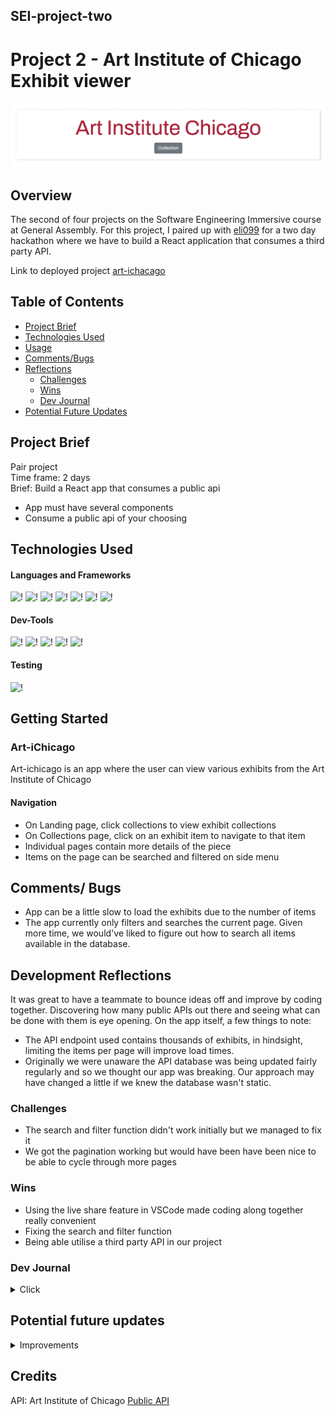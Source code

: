 ## SEI-project-two

# Project 2 - Art Institute of Chicago Exhibit viewer

![art institute of Chicago](./Screenshots/AICLanding.png)

## Overview

The second of four projects on the Software Engineering Immersive course at General Assembly. For this project, I paired up with [eli099](https://github.com/eli099) for a two day hackathon where we have to build a React application that consumes a third party API. 

Link to deployed project [art-ichacago](https://art-ichicago.netlify.app//) 

## Table of Contents

- [Project Brief](#project-brief)
- [Technologies Used](#technologies-used)
- [Usage](#usage)
- [Comments/Bugs](#comments-bugs)
- [Reflections](#reflections)
  - [Challenges](#challenges)
  - [Wins](#wins)
  - [Dev Journal](#dev-journal)
- [Potential Future Updates](#potential-future-updates)

## Project Brief

Pair project  
Time frame: 2 days  
Brief: Build a React app that consumes a public api
- App must have several components
- Consume a public api of your choosing

## Technologies Used

#### Languages and Frameworks

![!](https://img.shields.io/static/v1?style=plastic&logo=HTML5&logoColor=orange&labelColor=&label=&message=HTML&color=333333)
![!](https://img.shields.io/static/v1?style=plastic&logo=CSS3&logoColor=blue&labelColor=&label=&message=CSS&color=333333)
![!](https://img.shields.io/static/v1?style=plastic&logo=javascript&logoColor=yellow&labelColor=&label=&message=JavaScript&color=333333)
![!](https://img.shields.io/static/v1?style=plastic&logo=createreactapp&logoColor=00ffff&labelColor=&label=&message=Create%20React%20App&color=333333)
![!](https://img.shields.io/static/v1?style=plastic&logo=react&logoColor=00ffff&labelColor=&label=&message=ReactJS&color=333333)
![!](https://img.shields.io/static/v1?style=plastic&logo=bootstrap&logoColor=blue&labelColor=&label=&message=Bootstrap&color=333333)
![!](https://img.shields.io/static/v1?style=plastic&logo=sass&logoColor=cc6699&labelColor=&label=&message=SASS&color=333333)


#### Dev-Tools
![!](https://img.shields.io/static/v1?style=plastic&logo=visualstudiocode&logoColor=blue&logoWidth=&label=&message=VSCODE&color=333333)
![!](https://img.shields.io/static/v1?style=plastic&logo=eslint&logoColor=blue&logoWidth=&label=&message=ESLint&color=333333)
![!](https://img.shields.io/static/v1?style=plastic&logo=git&logoColor=orange&logoWidth=&label=&message=git&color=333333)
![!](https://img.shields.io/static/v1?style=plastic&logo=github&logoColor=white&logoWidth=&label=&message=github&color=333333)
![!](https://img.shields.io/static/v1?style=plastic&logo=googlechrome&logoColor=white&logoWidth=&label=&message=Chrome%20Dev%20Tools&color=333333)

#### Testing 

![!](https://img.shields.io/static/v1?style=plastic&logo=insomnia&logoColor=443ee&labelColor=&label=&message=Insomnia&color=333333) 


## Getting Started

### Art-iChicago 

Art-ichicago is an app where the user can view various exhibits from the Art Institute of Chicago

#### Navigation

- On Landing page, click collections to view exhibit collections
- On Collections page, click on an exhibit item to navigate to that item
 - Individual pages contain more details of the piece
- Items on the page can be searched and filtered on side menu

## Comments/ Bugs

- App can be a little slow to load the exhibits due to the number of items
- The app currently only filters and searches the current page. Given more time, we would've liked to figure out how to search all items available in the database.

## Development Reflections

It was great to have a teammate to bounce ideas off and improve by coding together. Discovering how many public APIs out there and seeing what can be done with them is eye opening.
 On the app itself, a few things to note:
 - The API endpoint used contains thousands of exhibits, in hindsight, limiting the items per page will improve load times.
 - Originally we were unaware the API database was being updated fairly regularly and so we thought our app was breaking. Our approach may have changed a little if we knew the database wasn't static.

### Challenges  
- The search and filter function didn't work initially but we managed to fix it
- We got the pagination working but would have been have been nice to be able to cycle through more pages

### Wins  
- Using the live share feature in VSCode made coding along together really convenient
- Fixing the search and filter function
- Being able utilise a third party API in our project 

### Dev Journal  
<details>

<summary>Click</summary>  



#### Day 1 - Planning and initial coding

[eli099](https://github.com/eli099) and I both tested some public APIs independently and shared with each other our possible ideas. We decided on the Art Institute of Chicago public API for our project as the other APIs were either too limited or complicated to use. 

We used zoom video chat and Slack for communication and Excalidraw to draft our ideas. For this pair project we decided to code together on one file using VSCode’s live share feature.
We decided to work on all the pages together but we did shift focus to separate pages each to make sure everything could be done on time.

1. Our idea is to create a viewable archive for the exhibits in the Art institute of Chicago API database.
![wireframe](./Screenshots/wireframe.png)
2. Our app will be a gallery of exhibits
 - User will be able to search and filter the exhibits by artist, exhibit origin and department the exhibit belongs too
- User can click on individual exhibits to view more detailed information

##### Building out the index/collections page

Using Bootstrap as our styling framework. We mapped through our results and created a card for each exhibit item

``` 
{/* The Art Index */}
       <Col md="9">
        <Row>
           {filteredArt.map((art) => {
             const { id, title, artist_title, image_id } = art
             return (
               <Col key={id} md="6" lg="3" className="art mb-4 container-fluid">
                 <Link to={`/artworks/${id}`}>
                   <Card className="shadow-sm">
                     <Card.Img src={`https://www.artic.edu/iiif/2/${image_id}/full/843,/0/default.jpg`} />
                     <Card.Body>
                       <Card.Title>{title}</Card.Title>
                       <hr />
                       <Card.Text>{artist_title}</Card.Text>
                     </Card.Body>
                   </Card>
                 </Link>
               </Col>
             )
           })}
         </Row>
       </Col></codeblock>
```
- Cards example
![cards](./Screenshots/cards.png)  

##### Search and filters  

When building out the search and filters, we encountered a slight hiccup where results weren't being displayed. It turns out it was a problem with our regexSearch terms. We fixed it by being more comprehensive with the terms.

```
useEffect(() => {
   if (artList.length) {
     const regexSearch = new RegExp(filters.searchTerm, 'i')
     console.log(regexSearch)
     const filtered = artList.filter(art => {
       return (regexSearch.test(art.artist_title) || regexSearch.test(art.title) || regexSearch.test(art.term_titles) || regexSearch.test(art.place_of_origin) || regexSearch.test(art.department_title)) && (art.artist_title === filters.artist || filters.artist === 'all') && (art.place_of_origin
         === filters.placeoforigin || filters.placeoforigin === 'all') && (art.department_title === filters.department || filters.department === 'all')
    })
     setFilteredArt(filtered)
     console.log('filtered art ->', filteredArt)
   }
 }, [filters, artList])
```
##### Detailed exhibit page  

Template for the single exhibits page features various additional details. At one point we considered being able to navigate to other exhibits with related tags but didn't implement the feature due to time.
![details page](./Screenshots/detailed_view.png)  

##### Problem with images  

We seem to have some kind of error where the image URL from the endpoint is not displaying. We haven't changed the code but images are breaking for some reason.
**Update*
It turns out it wasn't our code. The API is being updated with new exhibit items and the new items didn't have the images ready. A little less stress now knowing we didn't break anything.  

#### Day 2 - Styling + additional features  

We decided on a more minimalist styling, perhaps in hindsight it may look a bit too plain for some but we wanted something clean and legible.  

After discovering new items are being added to the API database we needed a way to access items passed the one hundred item per page limit. So we added pagination into the page to help with navigation.

An unfortunate issue that stemmed from discovering the dynamic nature of the API means our initial coding and endpoint usage only allows us to search and filter items on the current page. Perhaps in the future we can add a more complete search and filter feature that covers all items available.


</details>

## Potential future updates

<details>
<summary>Improvements</summary>

 - [ ] Ability to search and filter entire database instead of current page only
 - [ ] Optimising loading times
 - [ ] Improve pagination implementation

</details>

## Credits

API: Art Institute of Chicago [Public API](https://www.artic.edu/open-access/public-api)
